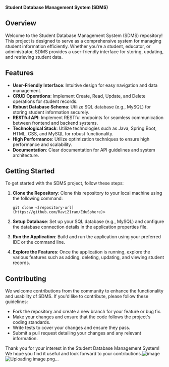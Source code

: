 **Student Database Management System (SDMS)**

## Overview
Welcome to the Student Database Management System (SDMS) repository! This project is designed to serve as a comprehensive system for managing student information efficiently. Whether you're a student, educator, or administrator, SDMS provides a user-friendly interface for storing, updating, and retrieving student data.

## Features
- **User-Friendly Interface**: Intuitive design for easy navigation and data management.
- **CRUD Operations**: Implement Create, Read, Update, and Delete operations for student records.
- **Robust Database Schema**: Utilize SQL database (e.g., MySQL) for storing student information securely.
- **RESTful API**: Implement RESTful endpoints for seamless communication between frontend and backend systems.
- **Technological Stack**: Utilize technologies such as Java, Spring Boot, HTML, CSS, and MySQL for robust functionality.
- **High Performance**: Utilize optimization techniques to ensure high performance and scalability.
- **Documentation**: Clear documentation for API guidelines and system architecture.

## Getting Started
To get started with the SDMS project, follow these steps:

1. **Clone the Repository**: Clone this repository to your local machine using the following command:
   ```
   git clone <[repository-url](https://github.com/Ravi21ram/EduSphere)>
   ```

2. **Setup Database**: Set up your SQL database (e.g., MySQL) and configure the database connection details in the application properties file.

3. **Run the Application**: Build and run the application using your preferred IDE or the command line.

4. **Explore the Features**: Once the application is running, explore the various features such as adding, deleting, updating, and viewing student records.

## Contributing
We welcome contributions from the community to enhance the functionality and usability of SDMS. If you'd like to contribute, please follow these guidelines:
- Fork the repository and create a new branch for your feature or bug fix.
- Make your changes and ensure that the code follows the project's coding standards.
- Write tests to cover your changes and ensure they pass.
- Submit a pull request detailing your changes and any relevant information.



Thank you for your interest in the Student Database Management System! We hope you find it useful and look forward to your contributions.![image](https://github.com/Ravi21ram/EduSphere/assets/126138665/0f119d37-e5a8-40de-af37-62aba32c25c9)
![Uploading image.png…]()

